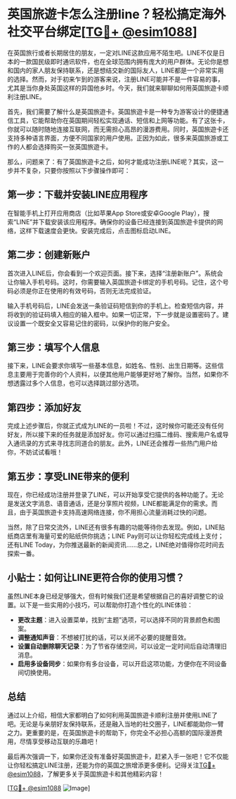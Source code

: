 # 英国旅遊卡怎么注册line？轻松搞定海外社交平台绑定[[TG💪+ @esim1088](https://t.me/s/esim1088)]

在英国旅行或者长期居住的朋友，一定对LINE这款应用不陌生吧。LINE不仅是日本的一款国民级即时通讯软件，也在全球范围内拥有庞大的用户群体。无论你是想和国内的家人朋友保持联系，还是想结交新的国际友人，LINE都是一个非常实用的选择。然而，对于初来乍到的游客来说，注册LINE可能并不是一件容易的事，尤其是当你身处英国这样的异国他乡时。今天，我们就来聊聊如何用英国旅遊卡顺利注册LINE。

首先，我们需要了解什么是英国旅遊卡。英国旅遊卡是一种专为游客设计的便捷通信工具，它能帮助你在英国期间轻松实现通话、短信和上网等功能。有了这张卡，你就可以随时随地连接互联网，而无需担心高昂的漫游费用。同时，英国旅遊卡还支持多种语言界面，方便不同国家的用户使用。正因为如此，很多来英国旅游或工作的人都会选择购买一张英国旅遊卡。

那么，问题来了：有了英国旅遊卡之后，如何才能成功注册LINE呢？其实，这一步并不复杂，只要你按照以下步骤操作即可：

## 第一步：下载并安装LINE应用程序

在智能手机上打开应用商店（比如苹果App Store或安卓Google Play），搜索“LINE”并下载安装该应用程序。确保你的设备已经连接到英国旅遊卡提供的网络，这样下载速度会更快。安装完成后，点击图标启动LINE。

## 第二步：创建新账户

首次进入LINE后，你会看到一个欢迎页面。接下来，选择“注册新账户”。系统会让你输入手机号码。这时，你需要输入英国旅遊卡绑定的手机号码。记住，这个号码必须是你正在使用的有效号码，否则无法完成验证。

输入手机号码后，LINE会发送一条验证码短信到你的手机上。检查短信内容，并将收到的验证码填入相应的输入框中。如果一切正常，下一步就是设置密码了。建议设置一个既安全又容易记住的密码，以保护你的账户安全。

## 第三步：填写个人信息

接下来，LINE会要求你填写一些基本信息，如姓名、性别、出生日期等。这些信息主要用于完善你的个人资料，以便其他用户能够更好地了解你。当然，如果你不想透露过多个人信息，也可以选择跳过部分选项。

## 第四步：添加好友

完成上述步骤后，你就正式成为LINE的一员啦！不过，这时候你可能还没有任何好友，所以接下来的任务就是添加好友。你可以通过扫描二维码、搜索用户名或导入通讯录的方式来寻找志同道合的朋友。此外，LINE还会推荐一些热门用户给你，不妨试试看哦！

## 第五步：享受LINE带来的便利

现在，你已经成功注册并登录了LINE，可以开始享受它提供的各种功能了。无论是发送文字消息、语音通话，还是分享照片视频，LINE都能满足你的需求。而且，由于英国旅遊卡支持高速网络连接，你不用担心流量消耗过快的问题。

当然，除了日常交流外，LINE还有很多有趣的功能等待你去发现。例如，LINE贴纸商店里有海量可爱的贴纸供你挑选；LINE Pay则可以让你轻松完成线上支付；还有LINE Today，为你推送最新的新闻资讯……总之，LINE绝对值得你花时间去探索一番。

## 小贴士：如何让LINE更符合你的使用习惯？

虽然LINE本身已经足够强大，但有时候我们还是希望根据自己的喜好调整它的设置。以下是一些实用的小技巧，可以帮助你打造个性化的LINE体验：

- **更改主题**：进入设置菜单，找到“主题”选项，可以选择不同的背景颜色和图案。
- **调整通知声音**：不想被打扰的话，可以关闭不必要的提醒音效。
- **设置自动删除聊天记录**：为了节省存储空间，可以设定一定时间后自动清理旧消息。
- **启用多设备同步**：如果你有多台设备，可以开启这项功能，方便你在不同设备间切换使用。

## 总结

通过以上介绍，相信大家都明白了如何利用英国旅遊卡顺利注册并使用LINE了吧。无论是与亲朋好友保持联系，还是融入当地的社交圈子，LINE都能助你一臂之力。更重要的是，在英国旅遊卡的帮助下，你完全不必担心高额的国际漫游费用，尽情享受移动互联的乐趣吧！

最后再次强调一下，如果你还没有准备好英国旅遊卡，赶紧入手一张吧！它不仅能让你轻松搞定LINE注册，还能为你的英国之旅增添更多便利。记得关注[TG💪+ @esim1088](https://t.me/s/esim1088)，了解更多关于英国旅遊卡和其他精彩内容！

[[TG💪+ @esim1088](https://t.me/s/esim1088) ![Image](https://i.postimg.cc/4NQfJmqS/Snipaste-2025-05-13-00-14-12.png)]